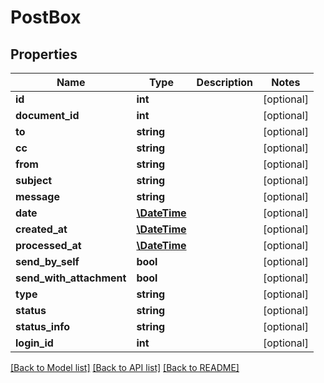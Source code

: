 # PostBox

## Properties
Name | Type | Description | Notes
------------ | ------------- | ------------- | -------------
**id** | **int** |  | [optional] 
**document_id** | **int** |  | [optional] 
**to** | **string** |  | [optional] 
**cc** | **string** |  | [optional] 
**from** | **string** |  | [optional] 
**subject** | **string** |  | [optional] 
**message** | **string** |  | [optional] 
**date** | [**\DateTime**](Date.md) |  | [optional] 
**created_at** | [**\DateTime**](\DateTime.md) |  | [optional] 
**processed_at** | [**\DateTime**](\DateTime.md) |  | [optional] 
**send_by_self** | **bool** |  | [optional] 
**send_with_attachment** | **bool** |  | [optional] 
**type** | **string** |  | [optional] 
**status** | **string** |  | [optional] 
**status_info** | **string** |  | [optional] 
**login_id** | **int** |  | [optional] 

[[Back to Model list]](../README.md#documentation-for-models) [[Back to API list]](../README.md#documentation-for-api-endpoints) [[Back to README]](../README.md)


